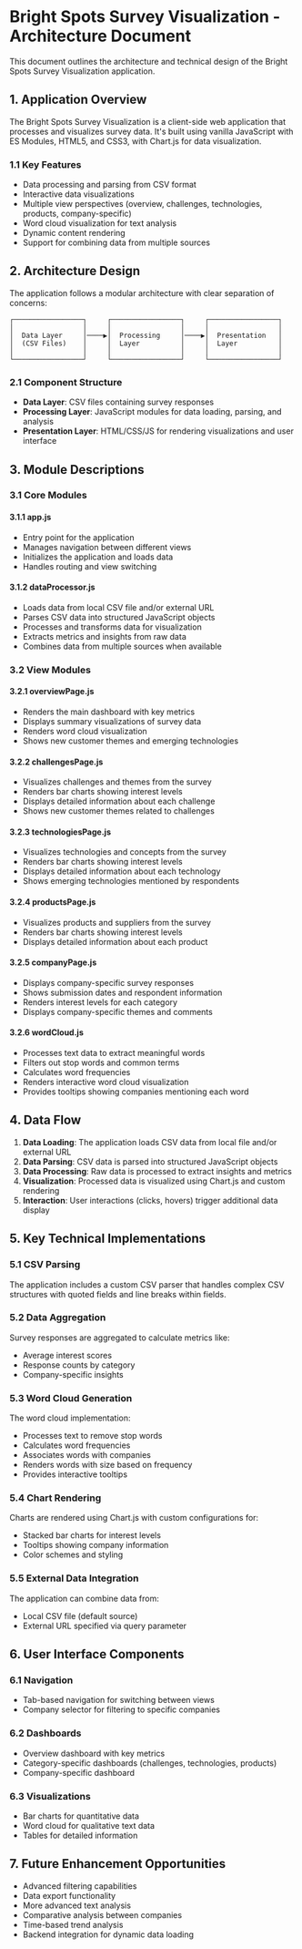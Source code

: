 # Bright Spots Survey Visualization - Architecture Document

This document outlines the architecture and technical design of the Bright Spots Survey Visualization application.

## 1. Application Overview

The Bright Spots Survey Visualization is a client-side web application that processes and visualizes survey data. It's built using vanilla JavaScript with ES Modules, HTML5, and CSS3, with Chart.js for data visualization.

### 1.1 Key Features

- Data processing and parsing from CSV format
- Interactive data visualizations
- Multiple view perspectives (overview, challenges, technologies, products, company-specific)
- Word cloud visualization for text analysis
- Dynamic content rendering
- Support for combining data from multiple sources

## 2. Architecture Design

The application follows a modular architecture with clear separation of concerns:

```
┌─────────────────┐     ┌─────────────────┐     ┌─────────────────┐
│                 │     │                 │     │                 │
│  Data Layer     │────▶│  Processing     │────▶│  Presentation   │
│  (CSV Files)    │     │  Layer          │     │  Layer          │
│                 │     │                 │     │                 │
└─────────────────┘     └─────────────────┘     └─────────────────┘
```

### 2.1 Component Structure

- **Data Layer**: CSV files containing survey responses
- **Processing Layer**: JavaScript modules for data loading, parsing, and analysis
- **Presentation Layer**: HTML/CSS/JS for rendering visualizations and user interface

## 3. Module Descriptions

### 3.1 Core Modules

#### 3.1.1 app.js
- Entry point for the application
- Manages navigation between different views
- Initializes the application and loads data
- Handles routing and view switching

#### 3.1.2 dataProcessor.js
- Loads data from local CSV file and/or external URL
- Parses CSV data into structured JavaScript objects
- Processes and transforms data for visualization
- Extracts metrics and insights from raw data
- Combines data from multiple sources when available

### 3.2 View Modules

#### 3.2.1 overviewPage.js
- Renders the main dashboard with key metrics
- Displays summary visualizations of survey data
- Renders word cloud visualization
- Shows new customer themes and emerging technologies

#### 3.2.2 challengesPage.js
- Visualizes challenges and themes from the survey
- Renders bar charts showing interest levels
- Displays detailed information about each challenge
- Shows new customer themes related to challenges

#### 3.2.3 technologiesPage.js
- Visualizes technologies and concepts from the survey
- Renders bar charts showing interest levels
- Displays detailed information about each technology
- Shows emerging technologies mentioned by respondents

#### 3.2.4 productsPage.js
- Visualizes products and suppliers from the survey
- Renders bar charts showing interest levels
- Displays detailed information about each product

#### 3.2.5 companyPage.js
- Displays company-specific survey responses
- Shows submission dates and respondent information
- Renders interest levels for each category
- Displays company-specific themes and comments

#### 3.2.6 wordCloud.js
- Processes text data to extract meaningful words
- Filters out stop words and common terms
- Calculates word frequencies
- Renders interactive word cloud visualization
- Provides tooltips showing companies mentioning each word

## 4. Data Flow

1. **Data Loading**: The application loads CSV data from local file and/or external URL
2. **Data Parsing**: CSV data is parsed into structured JavaScript objects
3. **Data Processing**: Raw data is processed to extract insights and metrics
4. **Visualization**: Processed data is visualized using Chart.js and custom rendering
5. **Interaction**: User interactions (clicks, hovers) trigger additional data display

## 5. Key Technical Implementations

### 5.1 CSV Parsing
The application includes a custom CSV parser that handles complex CSV structures with quoted fields and line breaks within fields.

### 5.2 Data Aggregation
Survey responses are aggregated to calculate metrics like:
- Average interest scores
- Response counts by category
- Company-specific insights

### 5.3 Word Cloud Generation
The word cloud implementation:
- Processes text to remove stop words
- Calculates word frequencies
- Associates words with companies
- Renders words with size based on frequency
- Provides interactive tooltips

### 5.4 Chart Rendering
Charts are rendered using Chart.js with custom configurations for:
- Stacked bar charts for interest levels
- Tooltips showing company information
- Color schemes and styling

### 5.5 External Data Integration
The application can combine data from:
- Local CSV file (default source)
- External URL specified via query parameter

## 6. User Interface Components

### 6.1 Navigation
- Tab-based navigation for switching between views
- Company selector for filtering to specific companies

### 6.2 Dashboards
- Overview dashboard with key metrics
- Category-specific dashboards (challenges, technologies, products)
- Company-specific dashboard

### 6.3 Visualizations
- Bar charts for quantitative data
- Word cloud for qualitative text data
- Tables for detailed information

## 7. Future Enhancement Opportunities

- Advanced filtering capabilities
- Data export functionality
- More advanced text analysis
- Comparative analysis between companies
- Time-based trend analysis
- Backend integration for dynamic data loading
